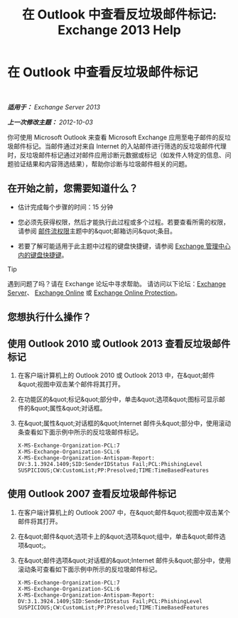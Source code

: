 ﻿---
title: '在 Outlook 中查看反垃圾邮件标记: Exchange 2013 Help'
TOCTitle: 在 Outlook 中查看反垃圾邮件标记
ms:assetid: cddb5dbf-ad1e-471c-9fc8-28ddcf7ec1d0
ms:mtpsurl: https://technet.microsoft.com/zh-cn/library/Bb124595(v=EXCHG.150)
ms:contentKeyID: 50491708
ms.date: 05/21/2018
mtps_version: v=EXCHG.150
ms.translationtype: MT
---

# 在 Outlook 中查看反垃圾邮件标记

 

_**适用于：** Exchange Server 2013_

_**上一次修改主题：** 2012-10-03_

你可使用 Microsoft Outlook 来查看 Microsoft Exchange 应用至电子邮件的反垃圾邮件标记。当邮件通过对来自 Internet 的入站邮件进行筛选的反垃圾邮件代理时，反垃圾邮件标记通过对邮件应用诊断元数据或标记（如发件人特定的信息、问题验证结果和内容筛选结果），帮助你诊断与垃圾邮件相关的问题。

## 在开始之前，您需要知道什么？

  - 估计完成每个步骤的时间：15 分钟

  - 您必须先获得权限，然后才能执行此过程或多个过程。若要查看所需的权限，请参阅 [邮件流权限](mail-flow-permissions-exchange-2013-help.md)主题中的\&quot;邮箱访问\&quot;条目。

  - 若要了解可能适用于此主题中过程的键盘快捷键，请参阅 [Exchange 管理中心内的键盘快捷键](keyboard-shortcuts-in-the-exchange-admin-center-exchange-online-protection-help.md)。

> [!tip]
> 遇到问题了吗？请在 Exchange 论坛中寻求帮助。 请访问以下论坛：<a href="https://go.microsoft.com/fwlink/p/?linkid=60612">Exchange Server</a>、 <a href="https://go.microsoft.com/fwlink/p/?linkid=267542">Exchange Online</a> 或 <a href="https://go.microsoft.com/fwlink/p/?linkid=285351">Exchange Online Protection</a>。


## 您想执行什么操作？

## 使用 Outlook 2010 或 Outlook 2013 查看反垃圾邮件标记

1.  在客户端计算机上的 Outlook 2010 或 Outlook 2013 中，在\&quot;邮件\&quot;视图中双击某个邮件将其打开。

2.  在功能区的\&quot;标记\&quot;部分中，单击\&quot;选项\&quot;图标可显示邮件的\&quot;属性\&quot;对话框。

3.  在\&quot;属性\&quot;对话框的\&quot;Internet 邮件头\&quot;部分中，使用滚动条查看如下面示例中所示的反垃圾邮件标记。
    
        X-MS-Exchange-Organization-PCL:7
        X-MS-Exchange-Organization-SCL:6
        X-MS-Exchange-Organization-Antispam-Report: DV:3.1.3924.1409;SID:SenderIDStatus Fail;PCL:PhishingLevel SUSPICIOUS;CW:CustomList;PP:Presolved;TIME:TimeBasedFeatures

## 使用 Outlook 2007 查看反垃圾邮件标记

1.  在客户端计算机上的 Outlook 2007 中，在\&quot;邮件\&quot;视图中双击某个邮件将其打开。

2.  在\&quot;邮件\&quot;选项卡上的\&quot;选项\&quot;组中，单击\&quot;邮件选项\&quot;。

3.  在\&quot;邮件选项\&quot;对话框的\&quot;Internet 邮件头\&quot;部分中，使用滚动条可查看如下面示例中所示的反垃圾邮件标记。
    
        X-MS-Exchange-Organization-PCL:7
        X-MS-Exchange-Organization-SCL:6
        X-MS-Exchange-Organization-Antispam-Report: DV:3.1.3924.1409;SID:SenderIDStatus Fail;PCL:PhishingLevel SUSPICIOUS;CW:CustomList;PP:Presolved;TIME:TimeBasedFeatures

